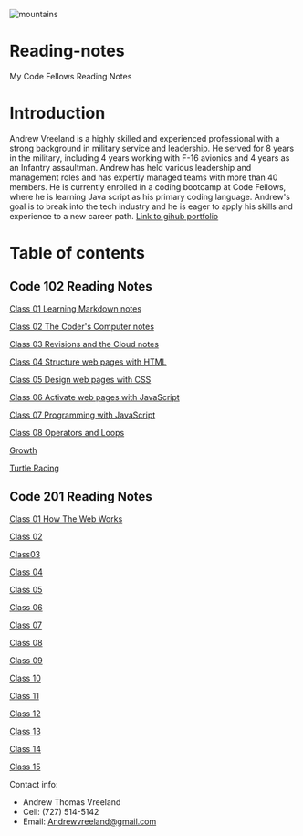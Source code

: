 ![mountains](https://user-images.githubusercontent.com/122303931/211586989-2095755b-9fec-4f7e-a665-4afc73cecd36.jpg)

# Reading-notes

My Code Fellows Reading Notes

# Introduction

Andrew Vreeland is a highly skilled and experienced professional with a strong background in military service and leadership. He served for 8 years in the military, including 4 years working with F-16 avionics and 4 years as an Infantry assaultman. Andrew has held various leadership and management roles and has expertly managed teams with more than 40 members. He is currently enrolled in a coding bootcamp at Code Fellows, where he is learning Java script as his primary coding language. Andrew's goal is to break into the tech industry and he is eager to apply his skills and experience to a new career path.
[Link to gihub portfolio](https://github.com/AndrewVreeland)

# Table of contents

## Code 102 Reading Notes

[Class 01 Learning Markdown notes](class102/class1.md)

[Class 02 The Coder's Computer notes](class102/class2.md)

[Class 03 Revisions and the Cloud notes](class102/class3.md)

[Class 04 Structure web pages with HTML](class102/class4.md)

[Class 05 Design web pages with CSS](class102/class5.md)

[Class 06 Activate web pages with JavaScript](class102/class6.md)

[Class 07 Programming with JavaScript](class102/class7.md)

[Class 08 Operators and Loops](class102/class8.md)

[Growth](Growth.md)

[Turtle Racing](https://andrewvreeland.github.io/turtle_race/) 

## Code 201 Reading Notes

[Class 01 How The Web Works](class201/class1.md)

[Class 02](class201/class2.md)

[Class03](class201/class3.md)

[Class 04](class201/class4.md)

[Class 05](class201/class5.md)

[Class 06](class201/class6.md)

[Class 07](class201/class7.md)

[Class 08](class201/class8.md)

[Class 09](class201/class9.md)

[Class 10](class201/class10.md)

[Class 11](class201/class11.md)

[Class 12](class201/class12.md)

[Class 13](class201/class13.md)

[Class 14](class201/class14.md)

[Class 15](class201/class15.md)

Contact info:

- Andrew Thomas Vreeland
- Cell: (727) 514-5142
- Email: Andrewvreeland@gmail.com
